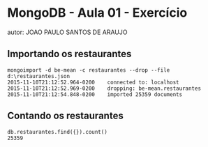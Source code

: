 # MongoDB - Aula 01 - Exercício
autor: JOAO PAULO SANTOS DE ARAUJO

## Importando os restaurantes

```
mongoimport -d be-mean -c restaurantes --drop --file d:\restaurantes.json
2015-11-10T21:12:52.964-0200    connected to: localhost
2015-11-10T21:12:52.969-0200    dropping: be-mean.restaurantes
2015-11-10T21:12:54.848-0200    imported 25359 documents

```

## Contando os restaurantes

```
db.restaurantes.find({}).count()
25359

```
